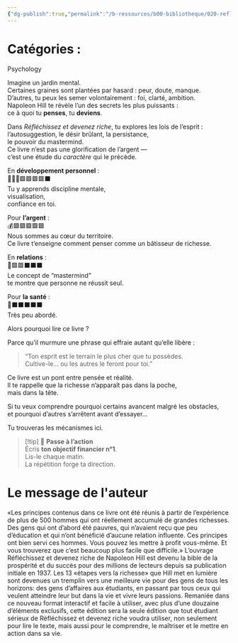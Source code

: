```yaml
---
{"dg-publish":true,"permalink":"/b-ressources/b00-bibliotheque/020-reflechissez-et-devenez-riche-napoleon-hill/","title":"Réfléchissez et devenez riche","tags":["📓Book"],"noteIcon":""}
---
```



# Catégories : 
Psychology

Imagine un jardin mental.  
Certaines graines sont plantées par hasard : peur, doute, manque.  
D’autres, tu peux les semer volontairement : foi, clarté, ambition.  
Napoleon Hill te révèle l’un des secrets les plus puissants :  
ce à quoi tu **penses**, tu **deviens**.

Dans _Réfléchissez et devenez riche_, tu explores les lois de l’esprit :  
l’autosuggestion, le désir brûlant, la persistance,  
le pouvoir du mastermind.  
Ce livre n’est pas une glorification de l’argent —  
c’est une étude du _caractère_ qui le précède.

En **développement personnel** :  
🦸🏽‍♂️🟪🟪🟪🟪⬛️  
Tu y apprends discipline mentale,  
visualisation,  
confiance en toi.

Pour **l’argent** :  
💰🟪🟪🟪🟪🟪  
Nous sommes au cœur du territoire.  
Ce livre t’enseigne comment penser comme un bâtisseur de richesse.

En **relations** :  
💖🟪🟪⬛️⬛️⬛️  
Le concept de “mastermind”  
te montre que personne ne réussit seul.

Pour **la santé** :  
🍏⬛️⬛️⬛️⬛️⬛️  
Très peu abordé.

Alors pourquoi lire ce livre ?

Parce qu’il murmure une phrase qui effraie autant qu’elle libère :

> “Ton esprit est le terrain le plus cher que tu possèdes.  
> Cultive-le… ou les autres le feront pour toi.”

Ce livre est un pont entre pensée et réalité.  
Il te rappelle que la richesse n’apparaît pas dans la poche,  
mais dans la tête.

Si tu veux comprendre pourquoi certains avancent malgré les obstacles,  
et pourquoi d’autres s’arrêtent avant d’essayer…

Tu trouveras les mécanismes ici.

> [!tip] 🚀 **Passe à l’action**  
> Écris **ton objectif financier n°1**.  
> Lis-le chaque matin.  
> La répétition forge ta direction.


# Le message de l'auteur
«Les principes contenus dans ce livre ont été réunis à partir de l’expérience de plus de 500 hommes qui ont réellement accumulé de grandes richesses. Des gens qui ont d’abord été pauvres, qui n’avaient reçu que peu d’éducation et qui n’ont bénéficié d’aucune relation influente. Ces principes ont bien servi ces hommes. Vous pouvez les mettre à profit vous-même. Et vous trouverez que c’est beaucoup plus facile que difficile.» L’ouvrage Réfléchissez et devenez riche de Napoleon Hill est devenu la bible de la prospérité et du succès pour des millions de lecteurs depuis sa publication initiale en 1937. Les 13 «étapes vers la richesse» que Hill met en lumière sont devenues un tremplin vers une meilleure vie pour des gens de tous les horizons: des gens d’affaires aux étudiants, en passant par tous ceux qui veulent atteindre leur but dans la vie et vivre leurs passions. Remaniée dans ce nouveau format interactif et facile à utiliser, avec plus d’une douzaine d’éléments exclusifs, cette édition sera la seule édition que tout étudiant sérieux de Réfléchissez et devenez riche voudra utiliser, non seulement pour lire le texte, mais aussi pour le comprendre, le maîtriser et le mettre en action dans sa vie.